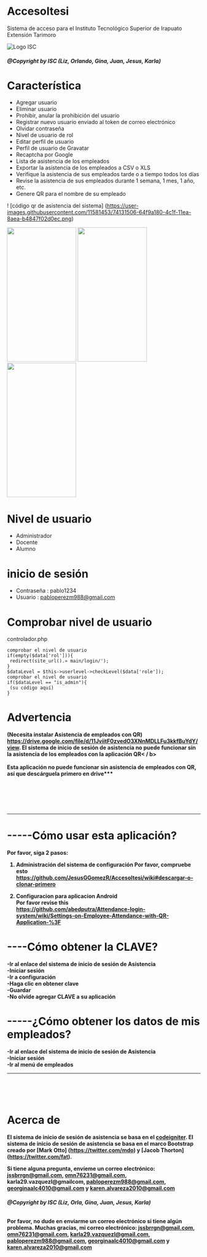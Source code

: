 # AccesoItesi 
Sistema de acceso para el Instituto Tecnológico Superior de Irapuato Extensión Tarimoro

![Logo ISC](https://avatars.githubusercontent.com/u/83792380?s=400&u=282c0cb1ad15ed6222e0f09c08b6db7e80838324&v=4 "ISC")
###### ***@Copyright by ISC (Liz, Orlando, Gina, Juan, Jesus, Karla)***


# Característica
- Agregar usuario
- Eliminar usuario
- Prohibir, anular la prohibición del usuario
- Registrar nuevo usuario enviado al token de correo electrónico
- Olvidar contraseña
- Nivel de usuario de rol
- Editar perfil de usuario
- Perfil de usuario de Gravatar
- Recaptcha por Google
- Lista de asistencia de los empleados
- Exportar la asistencia de los empleados a CSV o XLS
- Verifique la asistencia de sus empleados tarde o a tiempo todos los días
- Revise la asistencia de sus empleados durante 1 semana, 1 mes, 1 año, etc.
- Genere QR para el nombre de su empleado

! [código qr de asistencia del sistema] (https://user-images.githubusercontent.com/11581453/74131506-64f9a180-4c1f-11ea-8aea-b4847f02d0ec.png)

<img src="https://i.pinimg.com/564x/7c/13/79/7c137967d7b208825ce967a89c49e4c6.jpg" width="180" height="350"> 
<img src="https://cdn.pixabay.com/photo/2022/05/18/04/12/04-12-11-33_960_720.jpg" width="180" height="350"> 
<img src="https://i.pinimg.com/564x/c1/ed/f3/c1edf3463fe19624d433e53afe9b83f6.jpg" width="180" height="350">


# Nivel de usuario
- Administrador
- Docente
- Alumno


# inicio de sesión
- Contraseña : pablo1234
- Usuario : pabloperezm988@gmail.com

# Comprobar nivel de usuario
controlador.php
```
comprobar el nivel de usuario
if(empty($data['rol'])){
 redirect(site_url().» main/login/');
}
$dataLevel = $this->userlevel->checkLevel($data['role']);
comprobar el nivel de usuario
if($dataLevel == "is_admin"){
 (su código aquí)
}
```
# Advertencia
<b> (Necesita instalar Asistencia de empleados con QR) https://drive.google.com/file/d/11JviitF0zvedO3XNnMDLLFu3kkfBuYdY/view. El sistema de inicio de sesión de asistencia no puede funcionar sin la asistencia de los empleados con la aplicación QR< / b>
<br><br>
Esta aplicación no puede funcionar sin asistencia de empleados con QR, así que descárguela primero en drive***
<br><br>


<br>
<br>
<br>

----------------------------------------------------------------------------------------------------------------------------------------

# -----Cómo usar esta aplicación?
Por favor, siga 2 pasos:<br>
1. Administración del sistema de configuración
Por favor, compruebe esto<br>
https://github.com/JesusGGomezR/AccesoItesi/wiki#descargar-o-clonar-primero<br>

2. Configuracion para aplicacion Android <br>
Por favor revise this<br>
https://github.com/abedputra/Attendance-login-system/wiki/Settings-on-Employee-Attendance-with-QR-Application-%3F

# ----Cómo obtener la CLAVE?
-Ir al enlace del sistema de inicio de sesión de Asistencia<br>
-Iniciar sesión<br>
-Ir a configuración<br>
-Haga clic en obtener clave<br>
-Guardar<br>
-No olvide agregar CLAVE a su aplicación<br>

# -----¿Cómo obtener los datos de mis empleados?
-Ir al enlace del sistema de inicio de sesión de Asistencia<br>
-Iniciar sesión<br>
-Ir al menú de empleados<br>

----------------------------------------------------------------------------------------------------------------------------------------

<br>
<br>
<br>

# Acerca de
El sistema de inicio de sesión de asistencia se basa en el [codeigniter](https://github.com/bcit-ci/CodeIgniter). El sistema de inicio de sesión de asistencia se basa en el marco Bootstrap creado por [Mark Otto] (https://twitter.com/mdo) y [Jacob Thorton] (https://twitter.com/fat).

Si tiene alguna pregunta, envíeme un correo electrónico: jssbrrgn@gmail.com, omn76231@gmail.com, karla29.vazquezl@gmailcom, pabloperezm988@gmail.com, georginaalc4010@gmail.com y karen.alvareza2010@gmail.com



###### ***@Copyright by ISC (Liz, Orla, Gina, Juan, Jesus, Karla)***

Por favor, no dude en enviarme un correo electrónico si tiene algún problema.
Muchas gracias, mi correo electrónico: jssbrrgn@gmail.com, omn76231@gmail.com, karla29.vazquezl@gmail.com, pabloperezm988@gmail.com, georginaalc4010@gmail.com y karen.alvareza2010@gmail.com

